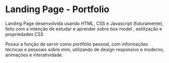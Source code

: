 # Landing Page - Portfolio
Landing Page desenvolvida usando HTML, CSS e Javascript (futuramente), feito com a intenção de estudar e aprender sobre box model , estilização e propriedades CSS

Possui a função de servir como portifólio pessoal, com informações técnicas e pessoais sobre mim, utilizando de design responsivo e moderno, animações e interatividade.
